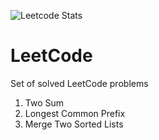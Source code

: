 ![Leetcode Stats](https://leetcode.card.workers.dev/?username=timgerdes)
# LeetCode
Set of solved LeetCode problems

1. Two Sum
14. Longest Common Prefix
21. Merge Two Sorted Lists
